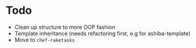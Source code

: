 # Todo

- Clean up structure to more OOP fashion
- Template inheritance (needs refactoring first, e.g for ashiba-template)
- Move to `chef-raketasks`
